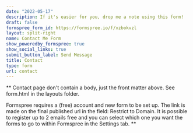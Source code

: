 ```yaml
---
date: "2022-05-17"
description: If it's easier for you, drop me a note using this form!
draft: false
formspree_form_id: https://formspree.io/f/xzbokvzl
layout: split-right
name: Contact Me Form
show_poweredby_formspree: true
show_social_links: true
submit_button_label: Send Message
title: Contact
type: form
url: contact
---
```


** Contact page don't contain a body, just the front matter above.
See form.html in the layouts folder.

Formspree requires a (free) account and new form to be set up. The link is made on the final published url in the field: Restrict to Domain. It is possible to register up to 2 emails free and you can select which one you want the forms to go to within Formspree in the Settings tab.
**
